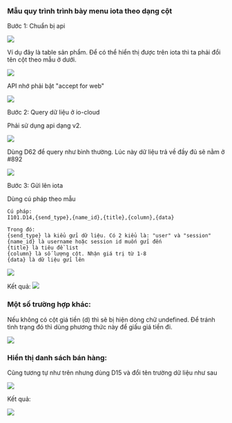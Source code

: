 ### Mẫu quy trình trình bày menu iota theo dạng cột

Bước 1: Chuẩn bị api

![](https://oustittl.sirv.com/documents/img001.png)

Ví dụ đây là table sản phẩm. Để có thể hiển thị được trên iota thì ta phải đổi tên cột theo mẫu ở dưới.

![](https://oustittl.sirv.com/documents/img002.png)

API nhớ phải bật "accept for web"

![](https://oustittl.sirv.com/documents/img003.png)

Bước 2: Query dữ liệu ở io-cloud

Phải sử dụng api dạng v2.

![](https://oustittl.sirv.com/documents/img004.png)

Dùng D62 để query như bình thường. Lúc này dữ liệu trả về đầy đủ sẽ nằm ở #892

![](https://oustittl.sirv.com/documents/img005.png)

Bước 3: Gửi lên iota

Dùng cú pháp theo mẫu

```
Cú pháp:
I101.D14,{send_type},{name_id},{title},{column},{data}

Trong đó:
{send_type} là kiểu gửi dữ liệu. Có 2 kiểu là: "user" và "session"
{name_id} là username hoặc session id muốn gửi đến
{title} là tiêu đề list
{column} là số lượng cột. Nhận giá trị từ 1-8
{data} là dữ liệu gửi lên
```

![](https://oustittl.sirv.com/documents/img006.png)

Kết quả:
![](https://oustittl.sirv.com/documents/img007.png)

### Một số trường hợp khác:

Nếu không có cột giá tiền (d) thì sẽ bị hiện dòng chữ undefined. Để tránh tình trạng đó thì dùng phương thức này để giấu giá tiền đi.

![](https://oustittl.sirv.com/documents/img008.png)

### Hiển thị danh sách bán hàng:
Cũng tương tự như trên nhưng dùng D15 và đổi tên trường dữ liệu như sau

![](https://oustittl.sirv.com/documents/img009.png)

Kết quả:

![](https://oustittl.sirv.com/documents/img010.png)